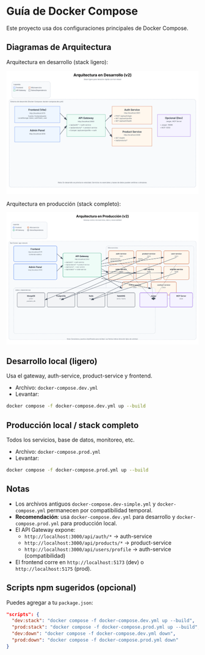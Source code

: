 # Guía de Docker Compose

Este proyecto usa dos configuraciones principales de Docker Compose.

## Diagramas de Arquitectura

Arquitectura en desarrollo (stack ligero):

![Arquitectura Desarrollo](./docs/diagrams/architecture-dev.v2.svg)

Arquitectura en producción (stack completo):

![Arquitectura Producción](./docs/diagrams/architecture-prod.v2.svg)

## Desarrollo local (ligero)

Usa el gateway, auth-service, product-service y frontend.

- Archivo: `docker-compose.dev.yml`
- Levantar:

```bash
docker compose -f docker-compose.dev.yml up --build
```

## Producción local / stack completo

Todos los servicios, base de datos, monitoreo, etc.

- Archivo: `docker-compose.prod.yml`
- Levantar:

```bash
docker compose -f docker-compose.prod.yml up --build
```

## Notas
- Los archivos antiguos `docker-compose.dev-simple.yml` y `docker-compose.yml` permanecen por compatibilidad temporal.
- **Recomendación**: usa `docker-compose.dev.yml` para desarrollo y `docker-compose.prod.yml` para producción local.
- El API Gateway expone:
  - `http://localhost:3000/api/auth/*` → auth-service
  - `http://localhost:3000/api/products/*` → product-service
  - `http://localhost:3000/api/users/profile` → auth-service (compatibilidad)
- El frontend corre en `http://localhost:5173` (dev) o `http://localhost:5175` (prod).

## Scripts npm sugeridos (opcional)

Puedes agregar a tu `package.json`:

```json
"scripts": {
  "dev:stack": "docker compose -f docker-compose.dev.yml up --build",
  "prod:stack": "docker compose -f docker-compose.prod.yml up --build",
  "dev:down": "docker compose -f docker-compose.dev.yml down",
  "prod:down": "docker compose -f docker-compose.prod.yml down"
}
```
